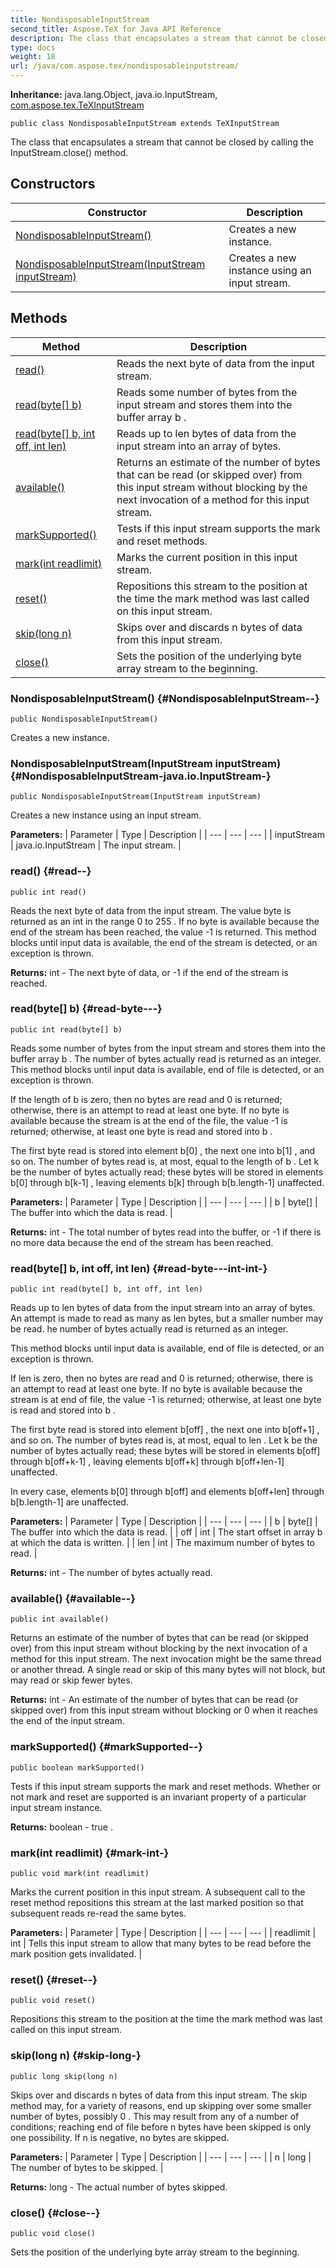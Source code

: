 ```yaml
---
title: NondisposableInputStream
second_title: Aspose.TeX for Java API Reference
description: The class that encapsulates a stream that cannot be closed by calling the InputStream.close method.
type: docs
weight: 18
url: /java/com.aspose.tex/nondisposableinputstream/
---
```

**Inheritance:**
java.lang.Object, java.io.InputStream, [com.aspose.tex.TeXInputStream](../../com.aspose.tex/texinputstream)
```
public class NondisposableInputStream extends TeXInputStream
```

The class that encapsulates a stream that cannot be closed by calling the  InputStream.close()  method.
## Constructors

| Constructor | Description |
| --- | --- |
| [NondisposableInputStream()](#NondisposableInputStream--) | Creates a new instance. |
| [NondisposableInputStream(InputStream inputStream)](#NondisposableInputStream-java.io.InputStream-) | Creates a new instance using an input stream. |
## Methods

| Method | Description |
| --- | --- |
| [read()](#read--) | Reads the next byte of data from the input stream. |
| [read(byte[] b)](#read-byte---) | Reads some number of bytes from the input stream and stores them into the buffer array  b . |
| [read(byte[] b, int off, int len)](#read-byte---int-int-) | Reads up to  len  bytes of data from the input stream into an array of bytes. |
| [available()](#available--) | Returns an estimate of the number of bytes that can be read (or skipped over) from this input stream without blocking by the next invocation of a method for this input stream. |
| [markSupported()](#markSupported--) | Tests if this input stream supports the mark and reset methods. |
| [mark(int readlimit)](#mark-int-) | Marks the current position in this input stream. |
| [reset()](#reset--) | Repositions this stream to the position at the time the  mark  method was last called on this input stream. |
| [skip(long n)](#skip-long-) | Skips over and discards  n  bytes of data from this input stream. |
| [close()](#close--) | Sets the position of the underlying byte array stream to the beginning. |
### NondisposableInputStream() {#NondisposableInputStream--}
```
public NondisposableInputStream()
```


Creates a new instance.

### NondisposableInputStream(InputStream inputStream) {#NondisposableInputStream-java.io.InputStream-}
```
public NondisposableInputStream(InputStream inputStream)
```


Creates a new instance using an input stream.

**Parameters:**
| Parameter | Type | Description |
| --- | --- | --- |
| inputStream | java.io.InputStream | The input stream. |

### read() {#read--}
```
public int read()
```


Reads the next byte of data from the input stream. The value byte is returned as an  int  in the range  0  to  255 . If no byte is available because the end of the stream has been reached, the value  -1  is returned. This method blocks until input data is available, the end of the stream is detected, or an exception is thrown.

**Returns:**
int - The next byte of data, or  -1  if the end of the stream is reached.
### read(byte[] b) {#read-byte---}
```
public int read(byte[] b)
```


Reads some number of bytes from the input stream and stores them into the buffer array  b . The number of bytes actually read is returned as an integer. This method blocks until input data is available, end of file is detected, or an exception is thrown.

If the length of  b  is zero, then no bytes are read and  0  is returned; otherwise, there is an attempt to read at least one byte. If no byte is available because the stream is at the end of the file, the value  -1  is returned; otherwise, at least one byte is read and stored into  b .

The first byte read is stored into element  b[0] , the next one into  b[1] , and so on. The number of bytes read is, at most, equal to the length of  b . Let  k  be the number of bytes actually read; these bytes will be stored in elements  b[0]  through  b[k-1] , leaving elements  b[k]  through  b[b.length-1]  unaffected.

**Parameters:**
| Parameter | Type | Description |
| --- | --- | --- |
| b | byte[] | The buffer into which the data is read. |

**Returns:**
int - The total number of bytes read into the buffer, or  -1  if there is no more data because the end of the stream has been reached.
### read(byte[] b, int off, int len) {#read-byte---int-int-}
```
public int read(byte[] b, int off, int len)
```


Reads up to  len  bytes of data from the input stream into an array of bytes. An attempt is made to read as many as  len  bytes, but a smaller number may be read. he number of bytes actually read is returned as an integer.

This method blocks until input data is available, end of file is detected, or an exception is thrown.

If  len  is zero, then no bytes are read and  0  is returned; otherwise, there is an attempt to read at least one byte. If no byte is available because the stream is at end of file, the value  -1  is returned; otherwise, at least one byte is read and stored into  b .

The first byte read is stored into element  b[off] , the next one into  b[off+1] , and so on. The number of bytes read is, at most, equal to  len . Let  k  be the number of bytes actually read; these bytes will be stored in elements  b[off]  through  b[off+k-1] , leaving elements  b[off+k]  through  b[off+len-1]  unaffected.

In every case, elements  b[0]  through  b[off]  and elements  b[off+len]  through  b[b.length-1]  are unaffected.

**Parameters:**
| Parameter | Type | Description |
| --- | --- | --- |
| b | byte[] | The buffer into which the data is read. |
| off | int | The start offset in array b at which the data is written. |
| len | int | The maximum number of bytes to read. |

**Returns:**
int - The number of bytes actually read.
### available() {#available--}
```
public int available()
```


Returns an estimate of the number of bytes that can be read (or skipped over) from this input stream without blocking by the next invocation of a method for this input stream. The next invocation might be the same thread or another thread. A single read or skip of this many bytes will not block, but may read or skip fewer bytes.

**Returns:**
int - An estimate of the number of bytes that can be read (or skipped over) from this input stream without blocking or  0  when it reaches the end of the input stream.
### markSupported() {#markSupported--}
```
public boolean markSupported()
```


Tests if this input stream supports the mark and reset methods. Whether or not  mark  and  reset  are supported is an invariant property of a particular input stream instance.

**Returns:**
boolean -  true .
### mark(int readlimit) {#mark-int-}
```
public void mark(int readlimit)
```


Marks the current position in this input stream. A subsequent call to the  reset  method repositions this stream at the last marked position so that subsequent reads re-read the same bytes.

**Parameters:**
| Parameter | Type | Description |
| --- | --- | --- |
| readlimit | int | Tells this input stream to allow that many bytes to be read before the mark position gets invalidated. |

### reset() {#reset--}
```
public void reset()
```


Repositions this stream to the position at the time the  mark  method was last called on this input stream.

### skip(long n) {#skip-long-}
```
public long skip(long n)
```


Skips over and discards  n  bytes of data from this input stream. The  skip  method may, for a variety of reasons, end up skipping over some smaller number of bytes, possibly  0 . This may result from any of a number of conditions; reaching end of file before  n  bytes have been skipped is only one possibility. If  n  is negative, no bytes are skipped.

**Parameters:**
| Parameter | Type | Description |
| --- | --- | --- |
| n | long | The number of bytes to be skipped. |

**Returns:**
long - The actual number of bytes skipped.
### close() {#close--}
```
public void close()
```


Sets the position of the underlying byte array stream to the beginning.

